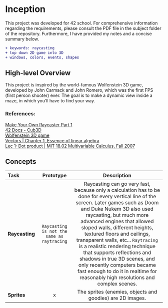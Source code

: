 # Inception
This project was developed for 42 school. For comprehensive information regarding the requirements, please consult the PDF file in the subject folder of the repository. Furthermore, I have provided my notes and a concise summary below.
``` diff
+ keywords: raycasting
+ top down 2D game into 3D
+ windows, colors, events, shapes 
```

## High-level Overview

This project is inspired by the world-famous Wolfenstein 3D game, developed by John Carmack and John Romero, which was the first FPS (first person shooter) ever. The goal is to make a dynamic view inside a maze, in which you’ll have to find your way.

### References:
[Make Your Own Raycaster Part 1](https://www.youtube.com/watch?v=gYRrGTC7GtA)<br />
[42 Docs - Cub3D](https://harm-smits.github.io/42docs/projects/cub3d)<br />
[Wolfenstein 3D game](http://users.atw.hu/wolf3d/)<br />
[Vectors | Chapter 1, Essence of linear algebra](https://www.youtube.com/watch?v=fNk_zzaMoSs)<br />
[Lec 1: Dot product | MIT 18.02 Multivariable Calculus, Fall 2007](https://www.youtube.com/watch?v=PxCxlsl_YwY&list=PLYzxBBT5iehMCyHxKZOg9EMETK3nLBbfC)

## Concepts

| Task | Prototype | Description |
|:----|:-----:|:--------:|
| **Raycasting** | `Raycasting is not the same as raytracing` | Raycasting can go very fast, because only a calculation has to be done for every vertical line of the screen. Later games such as Doom and Duke Nukem 3D also used raycasting, but much more advanced engines that allowed sloped walls, different heights, textured floors and ceilings, transparent walls, etc... `Raytracing` is a realistic rendering technique that supports reflections and shadows in true 3D scenes, and only recently computers became fast enough to do it in realtime for reasonably high resolutions and complex scenes. |
| **Sprites** | x | The sprites (enemies, objects and goodies) are 2D images. |
